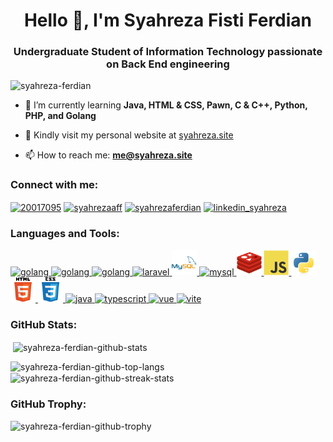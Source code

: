 <h1 align="center">Hello 👋, I'm Syahreza Fisti Ferdian</h1>
<h3 align="center">Undergraduate Student of Information Technology passionate on Back End engineering</h3>

<p align="left"> <img src="https://komarev.com/ghpvc/?username=syahreza-ferdian&label=Profile%20views&color=0e75b6&style=flat" alt="syahreza-ferdian" /> </p>

- 🌱 I’m currently learning **Java, HTML & CSS, Pawn, C & C++, Python, PHP, and Golang**

- 📝 Kindly visit my personal website at [syahreza.site](https://syahreza.site/)

- 📫 How to reach me: **me@syahreza.site**

<h3 align="left">Connect with me:</h3>
<p align="left">
<a href="https://stackoverflow.com/users/20017095" target="blank"><img align="center" src="https://raw.githubusercontent.com/rahuldkjain/github-profile-readme-generator/master/src/images/icons/Social/stack-overflow.svg" alt="20017095" height="30" width="40" /></a>
<a href="https://instagram.com/syahrezaaff" target="blank"><img align="center" src="https://raw.githubusercontent.com/rahuldkjain/github-profile-readme-generator/master/src/images/icons/Social/instagram.svg" alt="syahrezaaff" height="30" width="40" /></a>
<a href="https://www.hackerrank.com/syahrezaferdian" target="blank"><img align="center" src="https://raw.githubusercontent.com/rahuldkjain/github-profile-readme-generator/master/src/images/icons/Social/hackerrank.svg" alt="syahrezaferdian" height="30" width="40" /></a>
<a href="https://www.linkedin.com/in/syahreza-ferdian-b43647287/" target="blank"><img align="center" src="https://cdn.jsdelivr.net/gh/devicons/devicon@latest/icons/linkedin/linkedin-original.svg" alt="linkedin_syahreza" height="30" width="40" /></a>
</p>

<h3 align="left">Languages and Tools:</h3>
<p align="left"> 
  <a href="https://code.visualstudio.com/" target="_blank" rel="noreferrer"> <img src="https://cdn.jsdelivr.net/gh/devicons/devicon@latest/icons/vscode/vscode-original.svg" alt="golang" width="40" height="40"/> </a> 
  <a href="https://www.docker.com/" target="_blank" rel="noreferrer"> <img src="https://cdn.jsdelivr.net/gh/devicons/devicon@latest/icons/docker/docker-original.svg" alt="golang" width="40" height="40"/> </a> 
  <a href="https://golang.org/" target="_blank" rel="noreferrer"> <img src="https://cdn.jsdelivr.net/gh/devicons/devicon@latest/icons/go/go-original-wordmark.svg" alt="golang" width="40" height="40"/> </a> 
  <a href="https://laravel.com/" target="_blank" rel="noreferrer"> <img src="https://cdn.jsdelivr.net/gh/devicons/devicon@latest/icons/laravel/laravel-original.svg" alt="laravel" width="40" height="40"/> </a>
  <a href="https://www.mysql.com/" target="_blank" rel="noreferrer"> <img src="https://raw.githubusercontent.com/devicons/devicon/master/icons/mysql/mysql-original-wordmark.svg" alt="mysql" width="40" height="40"/> </a> 
  <a href="https://www.postgresql.org/" target="_blank" rel="noreferrer"> <img src="https://cdn.jsdelivr.net/gh/devicons/devicon@latest/icons/postgresql/postgresql-original-wordmark.svg" alt="mysql" width="40" height="40"/> </a>
  <a href="https://redis.io/" target="_blank" rel="noreferrer"> <img src="https://raw.githubusercontent.com/devicons/devicon/master/icons/redis/redis-original.svg" alt="redis" width="40" height="40"/> </a> 
  <a href="https://developer.mozilla.org/en-US/docs/Web/JavaScript" target="_blank" rel="noreferrer"> <img src="https://raw.githubusercontent.com/devicons/devicon/master/icons/javascript/javascript-original.svg" alt="javascript" width="40" height="40"/> </a> 
  <a href="https://www.python.org" target="_blank" rel="noreferrer"> <img src="https://raw.githubusercontent.com/devicons/devicon/master/icons/python/python-original.svg" alt="python" width="40" height="40"/> </a> 
  <a href="https://www.w3.org/html/" target="_blank" rel="noreferrer"> <img src="https://raw.githubusercontent.com/devicons/devicon/master/icons/html5/html5-original-wordmark.svg" alt="html5" width="40" height="40"/> </a> 
  <a href="https://www.w3schools.com/css/" target="_blank" rel="noreferrer"> <img src="https://raw.githubusercontent.com/devicons/devicon/master/icons/css3/css3-original-wordmark.svg" alt="css3" width="40" height="40"/> </a> 
  <a href="https://www.java.com/en/" target="_blank" rel="noreferrer"> <img src="https://cdn.jsdelivr.net/gh/devicons/devicon@latest/icons/java/java-original.svg" alt="java" width="40" height="40"/> </a> 
  <a href="https://www.typescriptlang.org/" target="_blank" rel="noreferrer"> <img src="https://cdn.jsdelivr.net/gh/devicons/devicon@latest/icons/typescript/typescript-original.svg" alt="typescript" width="40" height="40"/> </a>
  <a href="https://vuejs.org/" target="_blank" rel="noreferrer"> <img src="https://cdn.jsdelivr.net/gh/devicons/devicon@latest/icons/vuejs/vuejs-original.svg" alt="vue" width="40" height="40"/> </a>
  <a href="https://vite.dev/" target="_blank" rel="noreferrer"> <img src="https://cdn.jsdelivr.net/gh/devicons/devicon@latest/icons/vitejs/vitejs-original.svg" alt="vite" width="40" height="40"/> </a>
</p>

<h3 align="left">GitHub Stats:</h3>
<p>&nbsp;<img align="center" src="https://github-readme-stats.vercel.app/api?username=syahreza-ferdian&show_icons=true&theme=dark&locale=en" alt="syahreza-ferdian-github-stats" /></p>

<p><img align="left" src="https://github-readme-stats.vercel.app/api/top-langs?username=syahreza-ferdian&show_icons=true&theme=dark&locale=en&layout=compact&include_all_commits=true" alt="syahreza-ferdian-github-top-langs" /></p>

<p><img align="center" src="https://github-readme-streak-stats.herokuapp.com/?user=syahreza-ferdian&theme=dark" alt="syahreza-ferdian-github-streak-stats" /></p>

<h3 align="left">GitHub Trophy:</h3>
<p><img align="left" src="https://github-profile-trophy.vercel.app/?username=Syahreza-Ferdian&theme=tokyonight&rank=-?" alt="syahreza-ferdian-github-trophy" /></p>
